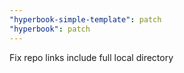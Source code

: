 ```yaml
---
"hyperbook-simple-template": patch
"hyperbook": patch
---
```


Fix repo links include full local directory
